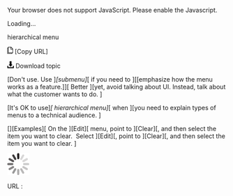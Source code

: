 Your browser does not support JavaScript. Please enable the Javascript.

Loading...

hierarchical menu

![Copy URL](hierarchical-menu_files/Copy.png) [Copy URL]

![Download](hierarchical-menu_files/Download.png)
Download topic

[Don't use. Use ]*[submenu]*[ if you need to ][[emphasize how the menu works as a feature.]][ Better ][yet, avoid talking about UI. Instead, talk about what the customer wants to do. ]

[It's OK to use]*[ hierarchical menu]*[ when ][you need to explain types of menus to a technical audience. ]

[][Examples][
On the ][Edit][ menu, point to ][Clear][, and then select the item you want to clear. 
Select ][Edit][, point to ][Clear][, and then select the item you want to clear. ]

![In progress](hierarchical-menu_files/activity-large.gif)

URL :


